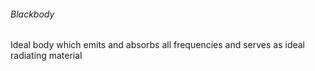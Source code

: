 ###### Blackbody 
Ideal body which emits and absorbs all frequencies and serves as ideal radiating material 

